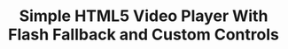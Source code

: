 ---
title: Simple HTML5 Video Player With Flash Fallback and Custom Controls
authors:
- bruce-lawson
- vadim-makeev
intro: 'Want to put video onto your web page? HTML5 enables us to do this as easily as placing images with an `<img>` element – and in this tutorial, we’ll show you how the magic is done.'
layout: article
---